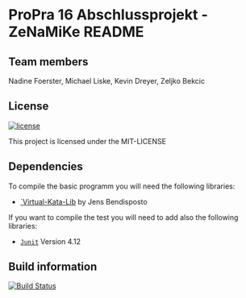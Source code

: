 # ProPra 16 Abschlussprojekt - ZeNaMiKe README

## Team members
Nadine Foerster, Michael Liske, Kevin Dreyer, Zeljko Bekcic

## License
[![license](https://img.shields.io/github/license/mashape/apistatus.svg?maxAge=2592000)](https://github.com/ProPra16/programmierpraktikum-abschlussprojekt-zenamike/blob/master/LICENSE )

This project is licensed under the MIT-LICENSE

## Dependencies
To compile the basic programm you will need the following libraries:
- [`Virtual-Kata-Lib](https://github.com/bendisposto/virtual-kata-lib) by Jens Bendisposto

If you want to compile the test you will need to add also the following libraries:
- [`Junit`](junit.org) Version 4.12


## Build information
[![Build Status](https://travis-ci.org/ProPra16/programmierpraktikum-abschlussprojekt-zenamike.svg?branch=master)](https://travis-ci.org/ProPra16/programmierpraktikum-abschlussprojekt-zenamike)
